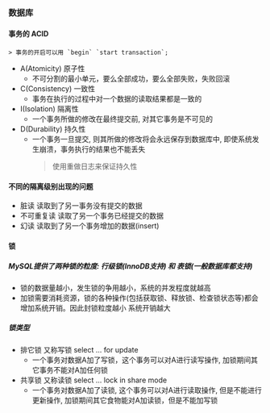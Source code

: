 ### 数据库
#### 事务的 ACID 
    > 事务的开启可以用 `begin` `start transaction`;
 - A(Atomicity) 原子性
    + 不可分割的最小单元，要么全部成功，要么全部失败，失败回滚
 - C(Consistency) 一致性
    + 事务在执行的过程中对一个数据的读取结果都是一致的
 - I(Isolation) 隔离性
    + 一个事务所做的修改在最终提交前, 对其它事务是不可见的
 - D(Durability) 持久性
    + 一个事务一旦提交, 则其所做的修改将会永远保存到数据库中, 即使系统发生崩溃，事务执行的结果也不能丢失
        > 使用重做日志来保证持久性
     
#### 不同的隔离级别出现的问题    
 - 脏读 读取到了另一事务没有提交的数据
 - 不可重复读  读取了另一个事务已经提交的数据
 - 幻读 读取到了另一个事务增加的数据(insert)
 
#### 锁
##### MySQL提供了两种锁的粒度: 行级锁(InnoDB支持) 和 表锁(一般数据库都支持)
 - 锁的数据量越小，发生锁的争用越小，系统的并发程度就越高
 - 加锁需要消耗资源，锁的各种操作(包括获取锁、释放锁、检查锁状态等)都会增加系统开销。因此封锁粒度越小 系统开销越大
##### 锁类型
 - 排它锁 又称写锁  select ... for update
    + 一个事务对数据A加了写锁，这个事务可以对A进行读写操作, 加锁期间其它事务不能对A加任何锁
 - 共享锁 又称读锁  select ... lock in share mode
    + 一个事务对数据A加了读锁, 这个事务可以对A进行读取操作, 但是不能进行更新操作, 加锁期间其它食物能对A加读锁，但是不能加写锁
    
    
